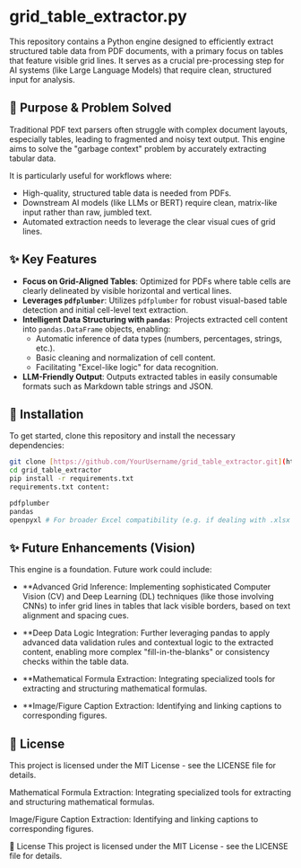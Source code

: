 # grid_table_extractor.py
This repository contains a Python engine designed to efficiently extract structured table data from PDF documents, with a primary focus on tables that feature visible grid lines.
It serves as a crucial pre-processing step for AI systems (like Large Language Models) that require clean, structured input for analysis.

## 🎯 Purpose & Problem Solved

Traditional PDF text parsers often struggle with complex document layouts, especially tables, leading to fragmented and noisy text output. This engine aims to solve the "garbage context" problem by accurately extracting tabular data.

It is particularly useful for workflows where:
* High-quality, structured table data is needed from PDFs.
* Downstream AI models (like LLMs or BERT) require clean, matrix-like input rather than raw, jumbled text.
* Automated extraction needs to leverage the clear visual cues of grid lines.

## ✨ Key Features

* **Focus on Grid-Aligned Tables**: Optimized for PDFs where table cells are clearly delineated by visible horizontal and vertical lines.
* **Leverages `pdfplumber`**: Utilizes `pdfplumber` for robust visual-based table detection and initial cell-level text extraction.
* **Intelligent Data Structuring with `pandas`**: Projects extracted cell content into `pandas.DataFrame` objects, enabling:
    * Automatic inference of data types (numbers, percentages, strings, etc.).
    * Basic cleaning and normalization of cell content.
    * Facilitating "Excel-like logic" for data recognition.
* **LLM-Friendly Output**: Outputs extracted tables in easily consumable formats such as Markdown table strings and JSON.

## 🚀 Installation

To get started, clone this repository and install the necessary dependencies:

```bash
git clone [https://github.com/YourUsername/grid_table_extractor.git](https://github.com/YourUsername/grid_table_extractor.git)
cd grid_table_extractor
pip install -r requirements.txt
requirements.txt content:

pdfplumber
pandas
openpyxl # For broader Excel compatibility (e.g. if dealing with .xlsx outputs from other tools)

```
## ✨ Future Enhancements (Vision)
This engine is a foundation. Future work could include:

* **Advanced Grid Inference: Implementing sophisticated Computer Vision (CV) and Deep Learning (DL) techniques (like those involving CNNs) to infer grid lines in tables that lack visible borders, based on text alignment and spacing cues.

* **Deep Data Logic Integration: Further leveraging pandas to apply advanced data validation rules and contextual logic to the extracted content, enabling more complex "fill-in-the-blanks" or consistency checks within the table data.

* **Mathematical Formula Extraction: Integrating specialized tools for extracting and structuring mathematical formulas.

* **Image/Figure Caption Extraction: Identifying and linking captions to corresponding figures.

## 📄 License
This project is licensed under the MIT License - see the LICENSE file for details.

Mathematical Formula Extraction: Integrating specialized tools for extracting and structuring mathematical formulas.

Image/Figure Caption Extraction: Identifying and linking captions to corresponding figures.

📄 License
This project is licensed under the MIT License - see the LICENSE file for details.
